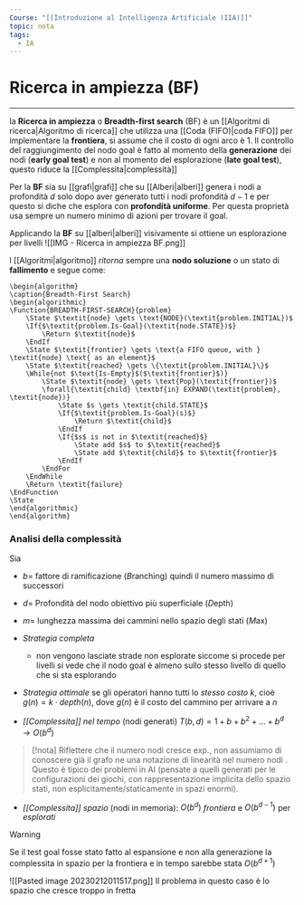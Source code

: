 ```yaml
---
Course: "[[Introduzione al Intelligenza Artificiale (IIA)]]"
topic: nota
tags:
  - IA
---
```


# Ricerca in ampiezza (BF)
---
la **Ricerca in ampiezza** o **Breadth-first search** (BF) è un [[Algoritmi di ricerca|Algoritmo di ricerca]] che utilizza una [[Coda (FIFO)|coda FIFO]] per implementare la **frontiera**, si assume che il costo di ogni arco è $1$.
Il controllo del raggiungimento del nodo goal è fatto al momento della **generazione** dei nodi (**early goal test**) e non al momento del esplorazione (**late goal test**), questo riduce la [[Complessita|complessità]]


 Per la  **BF** sia su [[grafi|grafi]] che su [[Alberi|alberi]]  genera i nodi a profondità $d$ solo dopo aver generato tutti i nodi profondità $d-1$ e per questo si diche che esplora con **profondità uniforme**.  Per questa proprietà usa sempre un numero minimo di azioni per trovare il goal.
 
Applicando la **BF** su [[alberi|alberi]] visivamente si ottiene un esplorazione per livelli
![[IMG - Ricerca in ampiezza BF.png]]

l [[Algoritmi|algoritmo]] *ritorna* sempre una **nodo soluzione** o un stato di **fallimento** e segue come: 
```pseudo
\begin{algorithm}
\caption{Breadth-First Search}
\begin{algorithmic}
\Function{BREADTH-FIRST-SEARCH}{problem}
    \State $\textit{node} \gets \text{NODE}(\textit{problem.INITIAL})$
    \If{$\textit{problem.Is-Goal}(\textit{node.STATE})$}
        \Return $\textit{node}$
    \EndIf
    \State $\textit{frontier} \gets \text{a FIFO queue, with } \textit{node} \text{ as an element}$
    \State $\textit{reached} \gets \{\textit{problem.INITIAL}\}$
    \While{not $\text{Is-Empty}$($\textit{frontier}$)}
        \State $\textit{node} \gets \text{Pop}(\textit{frontier})$
        \forall{\textit{child} \textbf{in} EXPAND(\textit{problem}, \textit{node})}
            \State $s \gets \textit{child.STATE}$
            \If{$\textit{problem.Is-Goal}(s)$}
                \Return $\textit{child}$
            \EndIf
            \If{$s$ is not in $\textit{reached}$}
                \State add $s$ to $\textit{reached}$
                \State add $\textit{child}$ to $\textit{frontier}$
            \EndIf
        \EndFor
    \EndWhile
    \Return \textit{failure}
\EndFunction
\State
\end{algorithmic}
\end{algorithm}
```



### Analisi della complessità
Sia 
- $b=$ fattore di ramificazione (*B*ranching) quindi il numero massimo di successori
- $d=$ Profondità del nodo obiettivo più superficiale (*D*epth)
- $m=$ lunghezza massima dei cammini nello spazio degli stati (*M*ax)

- _Strategia completa_
	-  non vengono lasciate strade non esplorate siccome si procede per livelli si vede che il nodo goal è almeno sullo stesso livello di quello che si sta esplorando
- _Strategia ottimale_ se gli operatori hanno tutti lo _stesso costo_ $k$, cioè $g(n) = k · depth(n)$, dove $g(n)$ è il costo del cammino per arrivare a $n$ 
-  _[[Complessita]] nel tempo_ (nodi generati) $T(b, d) = 1+ b + b^2 + \dots + b^d\rightarrow O(b^d)$  
 >[!nota]
> Riflettere che il numero nodi cresce exp., non assumiamo di conoscere già il grafo ne una notazione di linearità nel numero nodi . Questo è tipico dei problemi in AI (pensate a quelli generati per le configurazioni dei giochi, con rappresentazione implicita dello spazio stati, non esplicitamente/staticamente in spazi enormi). 
- _[[Complessita]] spazio_ (nodi in memoria): $O(b^d )$ _frontiera_ e $O(b^{d-1})$ per _esplorati_

>[!warning]
>Se il test goal fosse stato fatto al espansione e non alla generazione la complessita in spazio per la frontiera e in tempo sarebbe stata $O(b^{d+1})$

![[Pasted image 20230212011517.png]]
Il problema in questo caso è lo spazio che cresce troppo in fretta